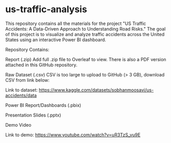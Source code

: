 # us-traffic-analysis

This repository contains all the materials for the project "US Traffic Accidents: A Data-Driven Approach to Understanding Road Risks." The goal of this project is to visualize and analyze traffic accidents across the United States using an interactive Power BI dashboard.

Repository Contains:

Report (.zip)
Add full .zip file to Overleaf to view. There is also a PDF version attached in this GitHub repository.

Raw Dataset (.csv)
CSV is too large to upload to GitHub (> 3 GB), download CSV from link below:

Link to dataset: https://www.kaggle.com/datasets/sobhanmoosavi/us-accidents/data

Power BI Report/Dashboards (.pbix)

Presentation Slides (.pptx)

Demo Video

Link to demo: https://www.youtube.com/watch?v=uR3TzS_vu9E

